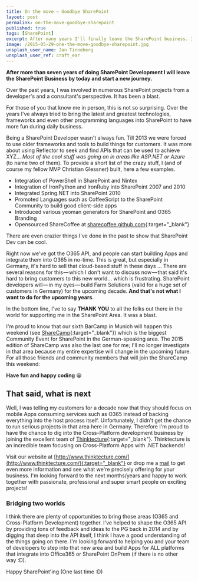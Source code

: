 ```yaml
---
title: On the move — Goodbye SharePoint
layout: post
permalink: on-the-move-goodbye-sharepoint
published: true
tags: [SharePoint]
excerpt: After many years I'll finally leave the SharePoint business. In this article I'm sharing some of the reasons.
image: /2015-05-29-one-the-move-goodbye-sharepoint.jpg
unsplash_user_name: Jan Tinneberg
unsplash_user_ref: craft_ear
---
```


**After more than seven years of doing SharePoint Development I will leave the SharePoint Business by today and start a new journey.**

Over the past years, I was involved in numerous SharePoint projects from a developer's and a consultant's perspective. It has been a blast.

For those of you that know me in person, this is not so surprising. Over the years I've always tried to bring the latest and greatest technologies, frameworks and even other programming languages into SharePoint to have more fun during daily business.

Being a SharePoint Developer wasn't always fun. Till 2013 we were forced to use older frameworks and tools to build things for customers. It was more about using Reflector to seek and find APIs that can be used to achieve XYZ… *Most of the cool stuff was going on in areas like ASP.NET or Azure* (to name two of them). To provide a short list of the crazy stuff, I (and of course my fellow MVP Christian Glessner) built, here a few examples.

- Integration of PowerShell in SharePoint and Nintex
- Integration of IronPython and IronRuby into SharePoint 2007 and 2010
- Integrated Spring.NET into SharePoint 2010
- Promoted Languages such as CoffeeScript to the SharePoint Community to build good client-side apps
- Introduced various yeoman generators for SharePoint and O365 Branding
- Opensourced ShareCoffee at [sharecoffee.github.com](http://sharecoffee.github.io/){:target="_blank"}

There are even crazier things I've done in the past to show that SharePoint Dev can be cool.

Right now we've got the O365 API, and people can start building Apps and integrate them into O365 in no-time. This is great, but especially in Germany, it's hard to sell that cloud-based stuff in these days … There are several reasons for this — which I don't want to discuss now — that said it's hard to bring customers to this new world… which is frustrating. SharePoint developers will — in my eyes — build Farm Solutions (valid for a huge set of customers in Germany) for the upcoming decade. **And that's not what I want to do for the upcoming years**.

In the bottom line, I've to say **THANK YOU** to all the folks out there in the world for supporting me in the SharePoint Area. It was a blast.

I'm proud to know that our sixth BarCamp in Munich will happen this weekend (see [ShareCamp](http://www.sharecamp.de){:target="_blank"}) which is the biggest Community Event for SharePoint in the German-speaking area. The 2015 edition of ShareCamp was also the last one for me; I'll no longer investigate in that area because my entire expertise will change in the upcoming future. For all those friends and community members that will join the ShareCamp this weekend:

**Have fun and happy coding** 😀

## That said, what is next

Well, I was telling my customers for a decade now that they should focus on mobile Apps consuming services such as O365 instead of backing everything into the host process itself. Unfortunately, I didn't get the chance to run serious projects in that area here in Germany. Therefore I'm proud to have the chance to dig into the Cross-Platform development business by joining the excellent team of [Thinktecture](http://www.thinktecture.com/){:target="_blank"}. Thinktecture is an incredible team focusing on Cross-Platform Apps with .NET backends!

Visit our website at [http://www.thinktecture.com/](http://www.thinktecture.com/){:target="_blank"} or drop me a [mail](mailto:thorsten.hans@gmail.com) to get even more information and see what we're precisely offering for your business. I'm looking forward to the next months/years and happy to work together with passionate, professional and super smart people on exciting projects!

### Bridging two worlds

I think there are plenty of opportunities to bring those areas (O365 and Cross-Platform Development) together. I've helped to shape the O365 API by providing tons of feedback and ideas to the PG back in 2014 and by digging that deep into the API itself, I think I have a good understanding of the things going on there. I'm looking forward to helping you and your team of developers to step into that new area and build Apps for ALL platforms that integrate into Office365 or SharePoint OnPrem (if there is no other way :D).

Happy SharePoint'ing (One last time :D)
